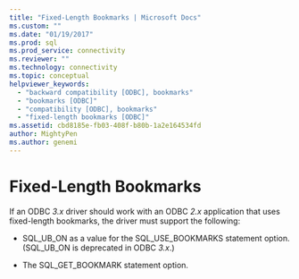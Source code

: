 ```yaml
---
title: "Fixed-Length Bookmarks | Microsoft Docs"
ms.custom: ""
ms.date: "01/19/2017"
ms.prod: sql
ms.prod_service: connectivity
ms.reviewer: ""
ms.technology: connectivity
ms.topic: conceptual
helpviewer_keywords: 
  - "backward compatibility [ODBC], bookmarks"
  - "bookmarks [ODBC]"
  - "compatibility [ODBC], bookmarks"
  - "fixed-length bookmarks [ODBC]"
ms.assetid: cbd8185e-fb03-408f-b80b-1a2e164534fd
author: MightyPen
ms.author: genemi
---
```

# Fixed-Length Bookmarks
If an ODBC *3.x* driver should work with an ODBC *2.x* application that uses fixed-length bookmarks, the driver must support the following:  
  
-   SQL_UB_ON as a value for the SQL_USE_BOOKMARKS statement option. (SQL_UB_ON is deprecated in ODBC *3.x*.)  
  
-   The SQL_GET_BOOKMARK statement option.
